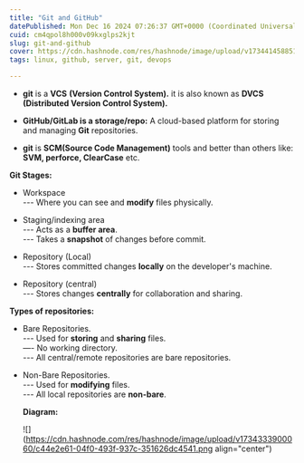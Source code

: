 ```yaml
---
title: "Git and GitHub"
datePublished: Mon Dec 16 2024 07:26:37 GMT+0000 (Coordinated Universal Time)
cuid: cm4qpol8h000v09kxglps2kjt
slug: git-and-github
cover: https://cdn.hashnode.com/res/hashnode/image/upload/v1734414588519/018ea150-688b-4e9b-b6fb-6768f5ddb992.jpeg
tags: linux, github, server, git, devops

---
```


* **git** is a **VCS** **(Version Control System).** it is also known as **DVCS** **(Distributed Version Control System).**
    
* **GitHub/GitLab is a storage/repo:** A cloud-based platform for storing and managing **Git** repositories.
    
* **git** is **SCM(Source Code Management)** tools and better than others like: **SVM, perforce, ClearCase** etc.
    

**Git Stages:**

* Workspace  
    \--- Where you can see and **modify** files physically.
    
* Staging/indexing area  
    \--- Acts as a **buffer area**.  
    \--- Takes a **snapshot** of changes before commit.
    
* Repository (Local)  
    \--- Stores committed changes **locally** on the developer's machine.
    
* Repository (central)  
    \--- Stores changes **centrally** for collaboration and sharing.
    

**Types of repositories:**

* Bare Repositories.  
    \--- Used for **storing** and **sharing** files.  
    —- No working directory.  
    \--- All central/remote repositories are bare repositories.
    
* Non-Bare Repositories.  
    \--- Used for **modifying** files.  
    \--- All local repositories are **non-bare**.
    
      
    
    **Diagram:**
    
    ![](https://cdn.hashnode.com/res/hashnode/image/upload/v1734333900060/c44e2e61-04f0-493f-937c-351626dc4541.png align="center")